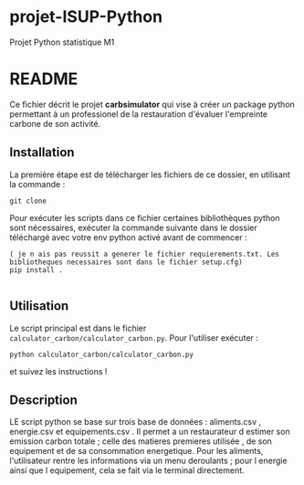 # projet-ISUP-Python
Projet Python statistique M1


# README

Ce fichier décrit le projet **carbsimulator** qui vise à créer un package python permettant à un professionel de la restauration d'évaluer l'empreinte carbone de son activité.

## Installation

La première étape est de télécharger les fichiers de ce dossier, en utilisant la commande : 
```
git clone 
```

Pour exécuter les scripts dans ce fichier certaines bibliothèques python sont nécessaires, exécuter la commande suivante dans le dossier téléchargé avec votre env python activé avant de commencer :
``` 
( je n ais pas reussit a generer le fichier requierements.txt. Les bibliotheques necessaires sont dans le fichier setup.cfg)
pip install .
 
```

## Utilisation

Le script principal est dans le fichier `calculator_carbon/calculator_carbon.py`. Pour l'utiliser exécuter :
```
python calculator_carbon/calculator_carbon.py
```
et suivez les instructions !

## Description 

LE script python se base sur trois base de données  :  aliments.csv , energie.csv et equipements.csv . Il permet a un restaurateur d estimer son emission carbon totale ; celle des matieres premieres utilisée , de son equipement et de sa consommation energetique. Pour les aliments, l'utilisateur rentre les informations via un menu deroulants ; pour l energie ainsi que l equipement, cela se fait via le terminal directement.   
